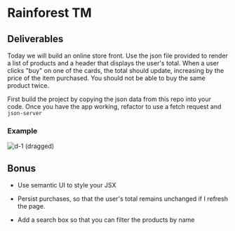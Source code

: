 # Rainforest TM

## Deliverables

Today we will build an online store front. Use the json file provided to render a list of products and a header that displays the user's total. When a user clicks "buy" on one of the cards, the total should update, increasing by the price of the item purchased. You should not be able to buy the same product twice.

First build the project by copying the json data from this repo into your code. 
Once you have the app working, refactor to use a fetch request and `json-server`

### Example

![d-1 (dragged)](https://res.cloudinary.com/jmiles/image/upload/v1549022490/lab-assets/module-4/e.gif)



## Bonus

* Use semantic UI to style your JSX

* Persist purchases, so that the user's total remains unchanged if I refresh the page.

* Add a search box so that you can filter the products by name
